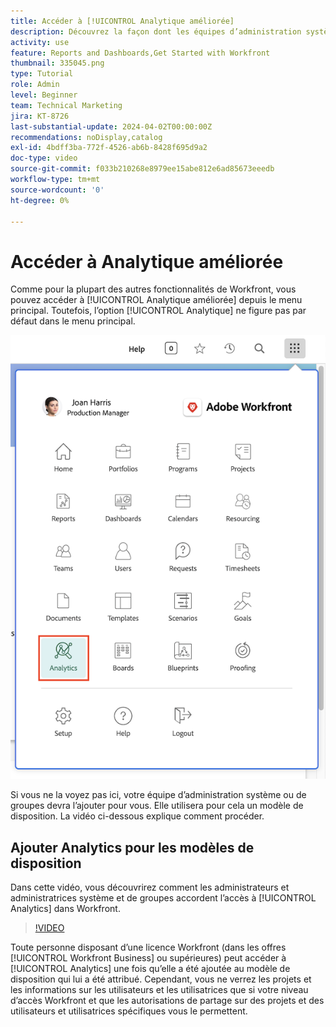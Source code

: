 ```yaml
---
title: Accéder à [!UICONTROL Analytique améliorée]
description: Découvrez la façon dont les équipes d’administration système et de groupes accordent l’accès à [!UICONTROL Analytique améliorée] via un modèle de disposition.
activity: use
feature: Reports and Dashboards,Get Started with Workfront
thumbnail: 335045.png
type: Tutorial
role: Admin
level: Beginner
team: Technical Marketing
jira: KT-8726
last-substantial-update: 2024-04-02T00:00:00Z
recommendations: noDisplay,catalog
exl-id: 4bdff3ba-772f-4526-ab6b-8428f695d9a2
doc-type: video
source-git-commit: f033b210268e8979ee15abe812e6ad85673eeedb
workflow-type: tm+mt
source-wordcount: '0'
ht-degree: 0%

---
```



# Accéder à Analytique améliorée

Comme pour la plupart des autres fonctionnalités de Workfront, vous pouvez accéder à [!UICONTROL Analytique améliorée] depuis le menu principal. Toutefois, l’option [!UICONTROL Analytique] ne figure pas par défaut dans le menu principal.

![Image du menu principal](assets/analytics-on-main-menu.png)

Si vous ne la voyez pas ici, votre équipe d’administration système ou de groupes devra l’ajouter pour vous. Elle utilisera pour cela un modèle de disposition. La vidéo ci-dessous explique comment procéder.


## Ajouter Analytics pour les modèles de disposition

Dans cette vidéo, vous découvrirez comment les administrateurs et administratrices système et de groupes accordent l’accès à [!UICONTROL Analytics] dans Workfront.


>[!VIDEO](https://video.tv.adobe.com/v/335045/?quality=12&learn=on)

Toute personne disposant d’une licence Workfront (dans les offres [!UICONTROL Workfront Business] ou supérieures) peut accéder à [!UICONTROL Analytics] une fois qu’elle a été ajoutée au modèle de disposition qui lui a été attribué. Cependant, vous ne verrez les projets et les informations sur les utilisateurs et les utilisatrices que si votre niveau d’accès Workfront et que les autorisations de partage sur des projets et des utilisateurs et utilisatrices spécifiques vous le permettent.
